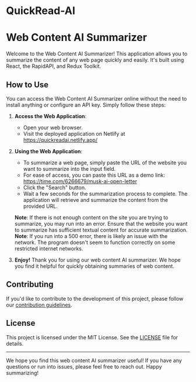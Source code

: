 # QuickRead-AI
# Web Content AI Summarizer

Welcome to the Web Content AI Summarizer! This application allows you to summarize the content of any web page quickly and easily. It's built using React, the RapidAPI, and Redux Toolkit.

## How to Use

You can access the Web Content AI Summarizer online without the need to install anything or configure an API key. Simply follow these steps:

1. **Access the Web Application**:

   - Open your web browser.
   - Visit the deployed application on Netlify at https://quickreadai.netlify.app/

2. **Using the Web Application**:

   - To summarize a web page, simply paste the URL of the website you want to summarize into the input field.
   - For ease of access, you can paste this URL as a demo link: https://time.com/6266679/musk-ai-open-letter
   - Click the "Search" button.
   - Wait a few seconds for the summarization process to complete. The application will retrieve and summarize the content from the provided URL.

   **Note**: If there is not enough content on the site you are trying to summarize, you may run into an error. Ensure that the website you want to summarize has sufficient textual content for accurate summarization.
   **Note**: If you run into a 500 error, there is likely an issue with the network. The program doesn't seem to function correctly on some restricted internet networks.

4. **Enjoy!** Thank you for using our web content AI summarizer. We hope you find it helpful for quickly obtaining summaries of web content.

## Contributing

If you'd like to contribute to the development of this project, please follow our [contribution guidelines](CONTRIBUTING.md).

## License

This project is licensed under the MIT License. See the [LICENSE](LICENSE) file for details.

---

We hope you find this web content AI summarizer useful! If you have any questions or run into issues, please feel free to reach out. Happy summarizing!

